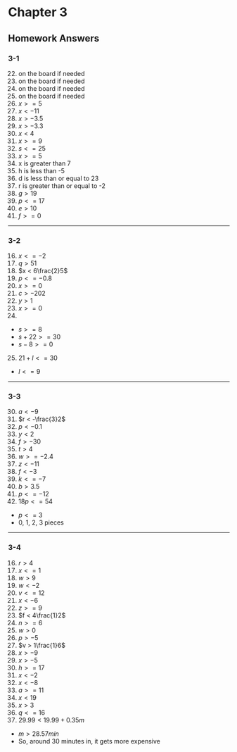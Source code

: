 # Chapter 3

## Homework Answers

### 3-1

22. on the board if needed
23. on the board if needed
24. on the board if needed
25. on the board if needed
26. $x >= 5$
27. $x < -11$
28. $x > -3.5$
29. $x > -3.3$
30. $x < 4$
31. $x >= 9$
32. $s <= 25$
33. $x >= 5$
34. x is greater than 7
35. h is less than -5
36. d is less than or equal to 23
37. r is greater than or equal to -2
38. $g > 19$
39. $p <= 17$
40. $e > 10$
41. $f >= 0$

---

### 3-2

16. $x <= -2$
17. $q > 51$
18. $x < 6\frac{2}5$
19. $p <= -0.8$
20. $x >= 0$
21. $c > -202$
22. $y > 1$
23. $x >= 0$
24. 
  - $s >= 8$
  - $s + 22 >= 30$
  - $s - 8 >= 0$
25. $21 + l <= 30$
  - $l <= 9$

---

### 3-3

30. $a < -9$
31. $r < -\frac{3}2$
32. $p < -0.1$
33. $y < 2$
34. $f > -30$
35. $t > 4$
36. $w >= -2.4$
37. $z < -11$
38. $f < -3$
39. $k <= -7$
40. $b > 3.5$
41. $p <= -12$
42. $18p <= 54$
  - $p <= 3$
  - 0, 1, 2, 3 pieces

---

### 3-4

16. $r > 4$
17. $x <= 1$
18. $w > 9$
19. $w < -2$
20. $v <= 12$
21. $x < -6$
22. $z >= 9$
23. $f < 4\frac{1}2$
24. $n >= 6$
25. $w > 0$
26. $p > -5$
27. $v > 1\frac{1}6$
28. $x > -9$
29. $x > -5$
30. $h >= 17$
31. $x < -2$
32. $x < -8$
33. $a >= 11$
34. $x < 19$
35. $x > 3$
36. $q <= 16$
37. $29.99 < 19.99 + 0.35m$
  - $m > 28.57 min$
  - So, around 30 minutes in, it gets more expensive
